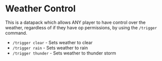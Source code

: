# Weather Control

This is a datapack which allows ANY player to have control over the weather, regardless of if they have op permissions, by using the `/trigger` command.

 - `/trigger clear` - Sets weather to clear
 - `/trigger rain` - Sets weather to rain
 - `/trigger thunder` - Sets weather to thunder storm